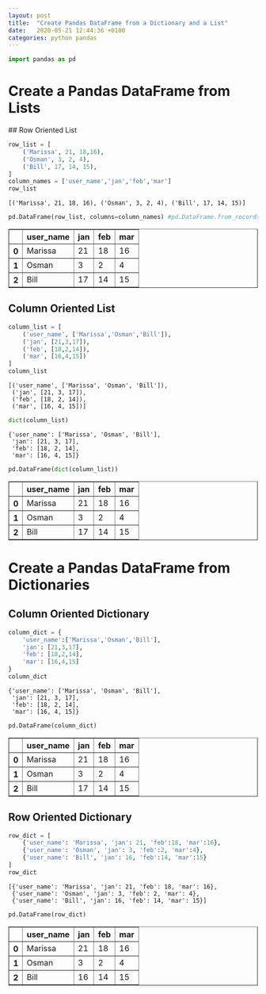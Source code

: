 ```yaml
---
layout: post
title:  "Create Pandas DataFrame from a Dictionary and a List"
date:   2020-05-21 12:44:36 +0100
categories: python pandas
---
```


```python
import pandas as pd
```

# Create a Pandas DataFrame from Lists

## Row Oriented List


```python
row_list = [
    ('Marissa', 21, 18,16),
    ('Osman', 3, 2, 4),
    ('Bill', 17, 14, 15),    
]
column_names = ['user_name','jan','feb','mar']
row_list
```


    [('Marissa', 21, 18, 16), ('Osman', 3, 2, 4), ('Bill', 17, 14, 15)]


```python
pd.DataFrame(row_list, columns=column_names) #pd.DataFrame.from_records(row_list, columns=column_names)
```

<table border="1" class="dataframe">
  <thead>
    <tr style="text-align: right;">
      <th></th>
      <th>user_name</th>
      <th>jan</th>
      <th>feb</th>
      <th>mar</th>
    </tr>
  </thead>
  <tbody>
    <tr>
      <th>0</th>
      <td>Marissa</td>
      <td>21</td>
      <td>18</td>
      <td>16</td>
    </tr>
    <tr>
      <th>1</th>
      <td>Osman</td>
      <td>3</td>
      <td>2</td>
      <td>4</td>
    </tr>
    <tr>
      <th>2</th>
      <td>Bill</td>
      <td>17</td>
      <td>14</td>
      <td>15</td>
    </tr>
  </tbody>
</table>


## Column Oriented List


```python
column_list = [
    ('user_name', ['Marissa','Osman','Bill']),
    ('jan', [21,3,17]),
    ('feb', [18,2,14]),
    ('mar', [16,4,15])
]
column_list
```


    [('user_name', ['Marissa', 'Osman', 'Bill']),
     ('jan', [21, 3, 17]),
     ('feb', [18, 2, 14]),
     ('mar', [16, 4, 15])]


```python
dict(column_list)
```


    {'user_name': ['Marissa', 'Osman', 'Bill'],
     'jan': [21, 3, 17],
     'feb': [18, 2, 14],
     'mar': [16, 4, 15]}


```python
pd.DataFrame(dict(column_list))
```

<table border="1" class="dataframe">
  <thead>
    <tr style="text-align: right;">
      <th></th>
      <th>user_name</th>
      <th>jan</th>
      <th>feb</th>
      <th>mar</th>
    </tr>
  </thead>
  <tbody>
    <tr>
      <th>0</th>
      <td>Marissa</td>
      <td>21</td>
      <td>18</td>
      <td>16</td>
    </tr>
    <tr>
      <th>1</th>
      <td>Osman</td>
      <td>3</td>
      <td>2</td>
      <td>4</td>
    </tr>
    <tr>
      <th>2</th>
      <td>Bill</td>
      <td>17</td>
      <td>14</td>
      <td>15</td>
    </tr>
  </tbody>
</table>


# Create a Pandas DataFrame from Dictionaries

## Column Oriented Dictionary


```python
column_dict = {
    'user_name':['Marissa','Osman','Bill'],
    'jan': [21,3,17],
    'feb': [18,2,14],
    'mar': [16,4,15]
}
column_dict
```


    {'user_name': ['Marissa', 'Osman', 'Bill'],
     'jan': [21, 3, 17],
     'feb': [18, 2, 14],
     'mar': [16, 4, 15]}


```python
pd.DataFrame(column_dict)
```

<table border="1" class="dataframe">
  <thead>
    <tr style="text-align: right;">
      <th></th>
      <th>user_name</th>
      <th>jan</th>
      <th>feb</th>
      <th>mar</th>
    </tr>
  </thead>
  <tbody>
    <tr>
      <th>0</th>
      <td>Marissa</td>
      <td>21</td>
      <td>18</td>
      <td>16</td>
    </tr>
    <tr>
      <th>1</th>
      <td>Osman</td>
      <td>3</td>
      <td>2</td>
      <td>4</td>
    </tr>
    <tr>
      <th>2</th>
      <td>Bill</td>
      <td>17</td>
      <td>14</td>
      <td>15</td>
    </tr>
  </tbody>
</table>


## Row Oriented Dictionary


```python
row_dict = [
    {'user_name': 'Marissa', 'jan': 21, 'feb':18, 'mar':16},
    {'user_name': 'Osman', 'jan': 3, 'feb':2, 'mar':4},
    {'user_name': 'Bill', 'jan': 16, 'feb':14, 'mar':15}
]
row_dict
```


    [{'user_name': 'Marissa', 'jan': 21, 'feb': 18, 'mar': 16},
     {'user_name': 'Osman', 'jan': 3, 'feb': 2, 'mar': 4},
     {'user_name': 'Bill', 'jan': 16, 'feb': 14, 'mar': 15}]


```python
pd.DataFrame(row_dict)
```

<table border="1" class="dataframe">
  <thead>
    <tr style="text-align: right;">
      <th></th>
      <th>user_name</th>
      <th>jan</th>
      <th>feb</th>
      <th>mar</th>
    </tr>
  </thead>
  <tbody>
    <tr>
      <th>0</th>
      <td>Marissa</td>
      <td>21</td>
      <td>18</td>
      <td>16</td>
    </tr>
    <tr>
      <th>1</th>
      <td>Osman</td>
      <td>3</td>
      <td>2</td>
      <td>4</td>
    </tr>
    <tr>
      <th>2</th>
      <td>Bill</td>
      <td>16</td>
      <td>14</td>
      <td>15</td>
    </tr>
  </tbody>
</table>



